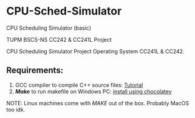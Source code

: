 # CPU-Sched-Simulator

CPU Scheduling Simulator (basic)

TUPM  BSCS-NS CC242 &amp; CC241L Project

CPU Scheduling Simulator Project Operating System CC241L & CC242.

## Requirements:

1. GCC compiler to compile C++ source files: [Tutorial](https://dev.to/gamegods3/how-to-install-gcc-in-windows-10-the-easier-way-422j)
2. _**Make**_ to run makefile on Windows PC: [install using chocolatey](https://community.chocolatey.org/packages/make)

NOTE: Linux machines come with _MAKE_ out of the box. Probably MacOS too idk.
